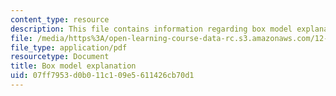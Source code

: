 ```yaml
---
content_type: resource
description: This file contains information regarding box model explanation.
file: /media/https%3A/open-learning-course-data-rc.s3.amazonaws.com/12-335-experimental-atmospheric-chemistry-fall-2014/07ff7953d0b011c109e5611426cb70d1_MIT12_335F14_Box_model.pdf
file_type: application/pdf
resourcetype: Document
title: Box model explanation
uid: 07ff7953-d0b0-11c1-09e5-611426cb70d1
---
```

